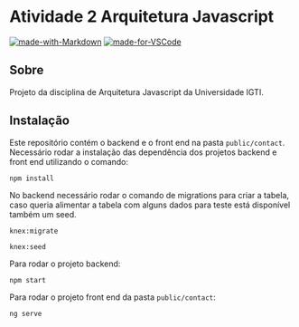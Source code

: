 # Atividade 2 Arquitetura Javascript

[![made-with-Markdown](https://img.shields.io/badge/Made%20with-Markdown-1f425f.svg)](http://commonmark.org) 
[![made-for-VSCode](https://img.shields.io/badge/Made%20for-VSCode-1f425f.svg)](https://code.visualstudio.com/)

## Sobre
Projeto da disciplina de Arquitetura Javascript da Universidade IGTI.

## Instalação
Este repositório contém o backend e o front end na pasta `public/contact`.
Necessário rodar a instalação das dependência dos projetos backend e front end utilizando o comando:

`npm install`

No backend necessário rodar o comando de migrations para criar a tabela, caso queria alimentar a tabela com alguns dados para teste está disponível também um seed.

`knex:migrate`

`knex:seed`

Para rodar o projeto backend:

`npm start`

Para rodar o projeto front end da pasta `public/contact`:

`ng serve`